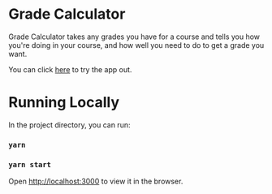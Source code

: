 # Grade Calculator
Grade Calculator takes any grades you have for a course and tells you how you're doing in your course, and how well you need to do to get a grade you want.

You can click [here](https://deenhaque.github.io/grade-calculator/) to try the app out.

# Running Locally
In the project directory, you can run:
### `yarn`
### `yarn start`

Open [http://localhost:3000](http://localhost:3000) to view it in the browser.
